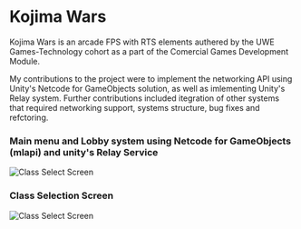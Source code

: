 # Kojima Wars
Kojima Wars is an arcade FPS with RTS elements authered by the UWE Games-Technology cohort as a part of the Comercial Games Development Module.

My contributions to the project were to implement the networking API using Unity's Netcode for GameObjects solution, as well as imlementing Unity's Relay system.
Further contributions included itegration of other systems that required networking support, systems structure, bug fixes and refctoring. 

### Main menu and Lobby system using Netcode for GameObjects (mlapi) and unity's Relay Service
![Class Select Screen](https://github.com/StrayDev/KojimaWars/blob/main/Screenshots/KojimaWarsMenu.PNG)

### Class Selection Screen
![Class Select Screen](https://github.com/StrayDev/KojimaWars/blob/main/Screenshots/KojimaWarsClassSelection.PNG)

